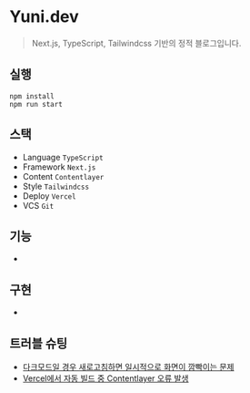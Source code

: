 # Yuni.dev
> Next.js, TypeScript, Tailwindcss 기반의 정적 블로그입니다.

## 실행
```shell
npm install
npm run start
```

## 스택
- Language `TypeScript`
- Framework `Next.js`
- Content `Contentlayer`
- Style `Tailwindcss`
- Deploy `Vercel`
- VCS `Git`

## 기능
-

## 구현
-

## 트러블 슈팅
- [다크모드일 경우 새로고침하면 일시적으로 화면이 깜빡이는 문제](https://github.com/kyh1685/yuni.dev/issues/21)
- [Vercel에서 자동 빌드 중 Contentlayer 오류 발생](https://github.com/kyh1685/yuni.dev/issues/14)
